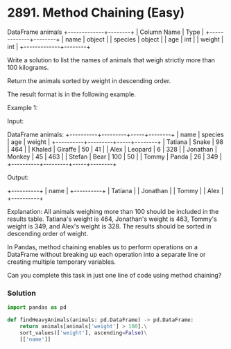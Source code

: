 # 2891. Method Chaining (Easy)

DataFrame animals
+-------------+--------+
| Column Name | Type |
+-------------+--------+
| name | object |
| species | object |
| age | int |
| weight | int |
+-------------+--------+

Write a solution to list the names of animals that weigh strictly more than 100 kilograms.

Return the animals sorted by weight in descending order.

The result format is in the following example.

Example 1:

Input:

DataFrame animals:
+----------+---------+-----+--------+
| name | species | age | weight |
+----------+---------+-----+--------+
| Tatiana | Snake | 98 | 464 |
| Khaled | Giraffe | 50 | 41 |
| Alex | Leopard | 6 | 328 |
| Jonathan | Monkey | 45 | 463 |
| Stefan | Bear | 100 | 50 |
| Tommy | Panda | 26 | 349 |
+----------+---------+-----+--------+

Output:

+----------+
| name |
+----------+
| Tatiana |
| Jonathan |
| Tommy |
| Alex |
+----------+

Explanation:
All animals weighing more than 100 should be included in the results table.
Tatiana's weight is 464, Jonathan's weight is 463, Tommy's weight is 349, and Alex's weight is 328.
The results should be sorted in descending order of weight.

In Pandas, method chaining enables us to perform operations on a DataFrame without breaking up each operation into a separate line or creating multiple temporary variables.

Can you complete this task in just one line of code using method chaining?

### Solution

```py
import pandas as pd

def findHeavyAnimals(animals: pd.DataFrame) -> pd.DataFrame:
    return animals[animals['weight'] > 100].\
    sort_values(['weight'], ascending=False)\
    [['name']]
```
